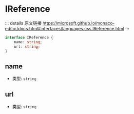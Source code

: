 # IReference

<backTop />
        
::: details 原文链接
https://microsoft.github.io/monaco-editor/docs.html#interfaces/languages.css.IReference.html
:::

```ts
interface IReference {
    name: string;
    url: string;
}
```
## name
- 类型: `string`
## url
- 类型: `string`